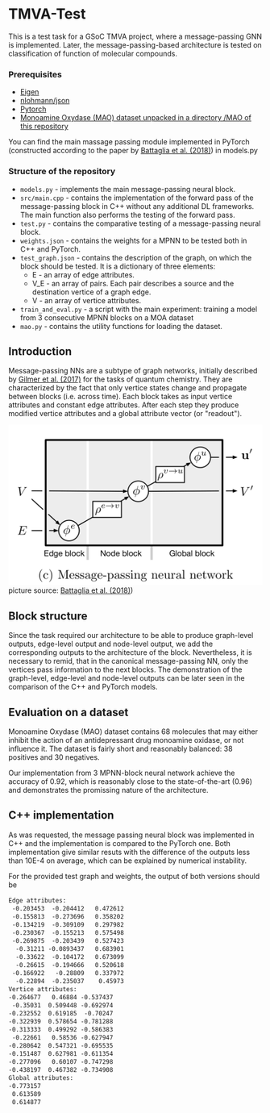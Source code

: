 # TMVA-Test

This is a test task for a GSoC TMVA project, where a message-passing GNN is implemented. Later, the message-passing-based architecture is tested on classification of function of molecular compounds.


### Prerequisites

* [Eigen](http://eigen.tuxfamily.org/index.php?title=Main_Page)
* [nlohmann/json](https://github.com/nlohmann/json)
* [Pytorch](https://pytorch.org/get-started/locally/)
* [Monoamine Oxydase (MAO) dataset unpacked in a directory /MAO of this repository](https://brunl01.users.greyc.fr/CHEMISTRY/)



 You can find the main massage passing module implemented in PyTorch (constructed according to the paper by [Battaglia et al. (2018)](https://arxiv.org/abs/1806.01261)) in models.py

### Structure of the repository

* ```models.py``` - implements the main message-passing neural block.
* ```src/main.cpp``` - contains the implementation of the forward pass of the message-passing block in C++ without any additional DL frameworks. The main function also performs the testing of the forward pass.
* ```test.py``` - contains the comparative testing of a message-passing neural block.
* ```weights.json``` - contains the weights for a MPNN to be tested both in C++ and PyTorch.
* ```test_graph.json``` - contains the description of the graph, on which the block should be tested. It is a dictionary of three elements: 
    * E - an array of edge attributes.
    * V_E - an array of pairs. Each pair describes a source and the destination vertice of a graph edge.
    * V - an array of vertice attributes.
* ```train_and_eval.py``` - a script with the main experiment: training a model from 3 consecutive MPNN blocks on a MOA dataset
* ```mao.py``` - contains the utility functions for loading the dataset.


## Introduction

Message-passing NNs are a subtype of graph networks, initially described by [Gilmer et al. (2017)](https://arxiv.org/pdf/1704.01212) for the tasks of quantum chemistry. They are characterized by the fact that only vertice states change and propagate between blocks (i.e. across time). Each block takes as input vertice attributes and constant edge attributes. After each step they produce modified vertice attributes and a global attribute vector (or "readout").

![](mpnn.png)
picture source: [Battaglia et al. (2018)](https://arxiv.org/abs/1806.01261))

## Block structure

Since the task required our architecture to be able to produce graph-level outputs, edge-level output and node-level output, we add the corresponding outputs to the architecture of the block. Nevertheless, it is necessary to remid, that in the canonical message-passing NN, only the vertices pass information to the next blocks. The demonstration of the graph-level, edge-level and node-level outputs can be later seen in the comparison of the C++ and PyTorch models.

## Evaluation on a dataset

Monoamine Oxydase (MAO) dataset contains 68 molecules that may either inhibit the action of an antidepressant drug monoamine oxidase, or not influence it. The dataset is fairly short and reasonably balanced: 38 positives and 30 negatives.

Our implementation from 3 MPNN-block neural network achieve the accuracy of 0.92, which is reasonably close to the state-of-the-art (0.96) and demonstrates the promissing nature of the architecture.

## C++ implementation

As was requested, the message passing neural block was implemented in C++ and the implementation is compared to the PyTorch one. Both implementation give similar resuts with the difference of the outputs less than 10E-4 on average, which can be explained by numerical instability. 

For the provided test graph and weights, the output of both versions should be
```
Edge attributes: 
 -0.203453  -0.204412   0.472612
 -0.155813  -0.273696   0.358202
 -0.134219  -0.309109   0.297982
 -0.230367  -0.155213   0.575498
 -0.269875  -0.203439   0.527423
  -0.31211 -0.0893437   0.683901
  -0.33622  -0.104172   0.673099
  -0.26615  -0.194666   0.520618
 -0.166922   -0.28809   0.337972
  -0.22894  -0.235037    0.45973
Vertice attributes: 
-0.264677   0.46884 -0.537437
 -0.35031  0.509448 -0.692974
-0.232552  0.619185  -0.70247
-0.322939  0.578654 -0.781288
-0.313333  0.499292 -0.586383
 -0.22661   0.58536 -0.627947
-0.280642  0.547321 -0.695535
-0.151487  0.627981 -0.611354
-0.277096   0.60107 -0.747298
-0.438197  0.467382 -0.734908
Global attributes: 
-0.773157
 0.613589
 0.614877
```